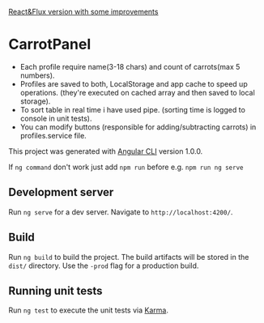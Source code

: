 [React&Flux version with some improvements](https://github.com/mkwiatek/Carrots-React-Flux)

# CarrotPanel

* Each profile require name(3-18 chars) and count of carrots(max 5 numbers).
* Profiles are saved to both, LocalStorage and app cache to speed up operations. (they're executed on cached array and then saved to local storage).
* To sort table in real time i have used pipe. (sorting time is logged to console in unit tests).
* You can modify buttons (responsible for adding/subtracting carrots) in profiles.service file.

This project was generated with [Angular CLI](https://github.com/angular/angular-cli) version 1.0.0.

If `ng command` don't work just add `npm run` before e.g. `npm run ng serve`

## Development server

Run `ng serve`  for a dev server. Navigate to `http://localhost:4200/`. 

## Build

Run `ng build` to build the project. The build artifacts will be stored in the `dist/` directory. Use the `-prod` flag for a production build.

## Running unit tests

Run `ng test` to execute the unit tests via [Karma](https://karma-runner.github.io).

